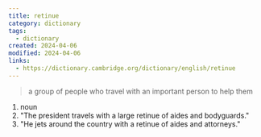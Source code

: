 ```yaml
---
title: retinue
category: dictionary
tags:
  - dictionary
created: 2024-04-06
modified: 2024-04-06
links:
  - https://dictionary.cambridge.org/dictionary/english/retinue
---
```


>a group of people who travel with an important person to help them

1. noun
2. "The president travels with a large retinue of aides and bodyguards."
3. "He jets around the country with a retinue of aides and attorneys."
